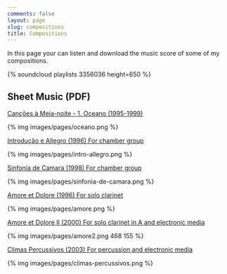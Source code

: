 ```yaml
---
comments: false
layout: page
slug: compositions
title: Compositions
---
```


In this page your can listen and download the music score of some of my compositions.

{% soundcloud playlists 3356036 height=650 %}


## Sheet Music (PDF)

[Canções à Meia-noite - 1. Oceano (1995-1999)](http://media.pedrokroger.net/score/oceano.pdf)

{% img images/pages/oceano.png %}

[Introdução e Allegro (1996) For chamber group](http://media.pedrokroger.net/score/intro-allegro.pdf)

{% img images/pages/intro-allegro.png %}

[Sinfonia de Camara (1998) For chamber group](http://media.pedrokroger.net/score/sinfonia-camara_en.pdf)

{% img images/pages/sinfonia-de-camara.png %}

[Amore et Dolore (1996) For solo clarinet](http://media.pedrokroger.net/score/amore.pdf)

{% img images/pages/amore.png %}

[Amore et Dolore II (2000) For solo clarinet in A and electronic media](http://media.pedrokroger.net/score/amore-et-dolore-II-revised.pdf)

{% img images/pages/amore2.png 468 155 %}

[Climas Percussivos (2003) For percussion and electronic media](http://media.pedrokroger.net/score/climas-percussivos.pdf)

{% img images/pages/climas-percussivos.png %}
